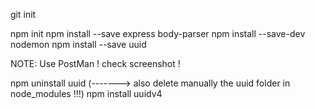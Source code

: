 git init

npm init
npm install --save express body-parser
npm install --save-dev nodemon
npm install --save uuid

NOTE: Use PostMan ! check screenshot !

npm uninstall uuid                               (------->   also delete manually the uuid folder in node_modules !!!)
npm install uuidv4